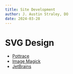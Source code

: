 ```yaml
---
title: Site Development
author: J. Austin Straley, DO
date: 2024-03-28
---
```


# SVG Design

- [Pottrace](https://kilobtye.github.io/potrace/)
- [Image Magick](https://imagemagick.org/)
- [JetBrains](https://www.jetbrains.com/lp/mono/)

